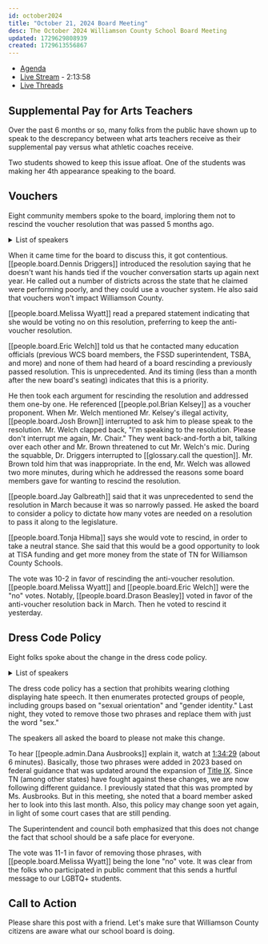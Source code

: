 ```yaml
---
id: october2024
title: "October 21, 2024 Board Meeting"
desc: The October 2024 Williamson County School Board Meeting
updated: 1729629808939
created: 1729613556867
---
```


- [Agenda](https://meeting.boeconnect.net/Public/Agenda/566?meeting=659574)
- [Live Stream](https://www.youtube.com/live/fZvTLhXEA00) - 2:13:58
- [Live Threads](https://www.threads.net/@murribu/post/DBZ4lJGJc1B)

## Supplemental Pay for Arts Teachers

Over the past 6 months or so, many folks from the public have shown up to speak to the descrepancy between what arts teachers receive as their supplemental pay versus what athletic coaches receive.

Two students showed to keep this issue afloat. One of the students was making her 4th appearance speaking to the board.

## Vouchers

Eight community members spoke to the board, imploring them not to rescind the voucher resolution that was passed 5 months ago.

<details>
<summary>List of speakers</summary>
- [[people.o.Jared Sullivan]]
- Katie Rose
- [[people.o.Tony Caudill]]
- [[people.o.Kate Keese]]
- Ashley Webster
- [[people.o.Angela Frederick]]
- Laura Seay
- Becca Ripley
</details>

When it came time for the board to discuss this, it got contentious. [[people.board.Dennis Driggers]] introduced the resolution saying that he doesn't want his hands tied if the voucher conversation starts up again next year. He called out a number of districts across the state that he claimed were performing poorly, and they could use a voucher system. He also said that vouchers won't impact Williamson County.

[[people.board.Melissa Wyatt]] read a prepared statement indicating that she would be voting no on this resolution, preferring to keep the anti-voucher resolution.

[[people.board.Eric Welch]] told us that he contacted many education officials (previous WCS board members, the FSSD superintendent, TSBA, and more) and none of them had heard of a board rescinding a previously passed resolution. This is unprecedented. And its timing (less than a month after the new board's seating) indicates that this is a priority.

He then took each argument for rescinding the resolution and addressed them one-by one. He referenced [[people.pol.Brian Kelsey]] as a voucher proponent. When Mr. Welch mentioned Mr. Kelsey's illegal activity, [[people.board.Josh Brown]] interrupted to ask him to please speak to the resolution. Mr. Welch clapped back, "I'm speaking to the resolution. Please don't interrupt me again, Mr. Chair." They went back-and-forth a bit, talking over each other and Mr. Brown threatened to cut Mr. Welch's mic. During the squabble, Dr. Driggers interrupted to [[glossary.call the question]]. Mr. Brown told him that was inappropriate. In the end, Mr. Welch was allowed two more minutes, during which he addressed the reasons some board members gave for wanting to rescind the resolution.

[[people.board.Jay Galbreath]] said that it was unprecedented to send the resolution in March because it was so narrowly passed. He asked the board to consider a policy to dictate how many votes are needed on a resolution to pass it along to the legislature.

[[people.board.Tonja Hibma]] says she would vote to rescind, in order to take a neutral stance. She said that this would be a good opportunity to look at TISA funding and get more money from the state of TN for Williamson County Schools.

The vote was 10-2 in favor of rescinding the anti-voucher resolution. [[people.board.Melissa Wyatt]] and [[people.board.Eric Welch]] were the "no" votes. Notably, [[people.board.Drason Beasley]] voted in favor of the anti-voucher resolution back in March. Then he voted to rescind it yesterday.

## Dress Code Policy

Eight folks spoke about the change in the dress code policy.

<details>
<summary>List of speakers</summary>
- Ashley Webster
- Amy Duncan
- [[people.o.Eve Boger]]
- Laura Seay
- Becca Ripley
- 3 students
</details>

The dress code policy has a section that prohibits wearing clothing displaying hate speech. It then enumerates protected groups of people, including groups based on "sexual orientation" and "gender identity." Last night, they voted to remove those two phrases and replace them with just the word "sex."

The speakers all asked the board to please not make this change.

To hear [[people.admin.Dana Ausbrooks]] explain it, watch at [1:34:29](https://www.youtube.com/live/fZvTLhXEA00?t=5655) (about 6 minutes). Basically, those two phrases were added in 2023 based on federal guidance that was updated around the expansion of [Title IX](https://en.wikipedia.org/wiki/Title_IX). Since TN (among other states) have fought against these changes, we are now following different guidance. I previously stated that this was prompted by Ms. Ausbrooks. But in this meeting, she noted that a board member asked her to look into this last month. Also, this policy may change soon yet again, in light of some court cases that are still pending.

The Superintendent and council both emphasized that this does not change the fact that school should be a safe place for everyone.

The vote was 11-1 in favor of removing those phrases, with [[people.board.Melissa Wyatt]] being the lone "no" vote. It was clear from the folks who participated in public comment that this sends a hurtful message to our LGBTQ+ students.

## Call to Action

Please share this post with a friend. Let's make sure that Williamson County citizens are aware what our school board is doing.
